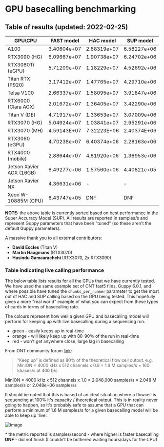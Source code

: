 # GPU basecalling benchmarking

## Table of results (updated: 2022-02-25)

| GPU\CPU                  | FAST model | HAC model | SUP model |
|--------------------------|---------------|--------------|--------------|
| A100                  | 3.40604e+07   | 2.68319e+07  | 6.58227e+06  |
| RTX3090 (HG) | 6.09667e+07 | 1.90738e+07 | 6.24702e+06 |
| RTX3080Ti (eGPU)         | 5.71209e+07   | 1.18229e+07  | 4.52692e+06  |
| Titan RTX (P920)      | 3.17412e+07   | 1.47765e+07  | 4.29710e+06  |
| Telsa V100            | 2.66337e+07   | 1.58095e+07  | 3.91847e+06  |
| RTX6000 (Clara AGX)   | 2.01672e+07   | 1.36405e+07  | 3.42290e+06  |
| Titan V (DE) | 4.71917e+07 | 1.33653e+07 | 3.07009e+06 |
| RTX3070 (HG) | 5.04924e+07 | 1.03841e+07 | 2.95291e+06 |
| RTX3070 (MH) | 4.59143E+07 | 7.32223E+06 | 2.40374E+06 |
| RTX3060 (eGPU)           | 4.70238e+07   | 6.40374e+06  | 2.28163e+06  |
| RTX4000 (mobile)         | 2.88644e+07   | 4.81920e+06  | 1.36953e+06  |
| Jetson Xavier AGX (16GB) | 8.49277e+06   | 1.57560e+06  | 4.40821e+05  |
| Jetson Xavier NX         | 4.36631e+06   | -  | -  |
| Xeon W-10885M (CPU)      | 6.43747e+05   | DNF          | DNF          |

**NOTE:** the above table is currently sorted based on best performance in the Super Accuracy Model (SUP). All results are reported in samples/s and represent Guppy parameters that have been "tuned" (so these aren't the default Guppy parameters).

A massive thank you to all external contributors:

* **David Eccles** (Titan V)
* **Martin Haagmans** (RTX3070)
* **Hasindu Gamaarachchi** (RTX3070, 2x RTX3090)

### Table indicating live calling performance

The below table lists results for all the GPUs that we have currently tested. We have used the same example set of ONT fast5 files, Guppy 6.0.1, and where possible have tuned the `chunks_per_runner` parameter to get the most out of HAC and SUP calling based on the GPU being tested. This hopefully gives a more "real world" example of what you can expect from these types of cards in terms of basecalling rate.

The colours represent how well a given GPU and basecalling model will perform for keeping up with live basecalling during a sequencing run.

  * green - easily keeps up in real-time
  * orange - will likely keep up with 80-90% of the run in real-time
  * red - won't get anywhere close, large lag in basecalling

From ONT community forum [link](https://community.nanoporetech.com/protocols/Guppy-protocol/v/gpb_2003_v1_revaa_14dec2018/guppy-software-overview):
> “Keep up” is defined as 80% of the theoretical flow cell output.
e.g. MinION = 4000 kHz x 512 channels x 0.8 = 1.6 M samples/s = 160 kbases/s at 400 b/s

MinION = 4000 kHz x 512 channels x 1.0 = 2,048,000 samples/s $\equiv$ 2.048 M samples/s or 2.048e+06 samples/s

It should be noted that this is based of an ideal situation where a flowcell is sequencing at 100% it's capacity / theoretical output. This is in reality never going to happen, so it's probably safe to assume that a GPU that can perform a minimum of 1.6 M samples/s for a given basecalling model will be able to keep up 'live'.

![image](https://user-images.githubusercontent.com/5932864/155635926-f7323d62-af72-45ed-8b07-6508979d03d2.png)

\* the metric reported is samples/second - where higher is faster basecalling
**DNF** - did not finish (I couldn’t be bothered waiting hours/days for the CPU)
